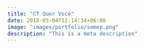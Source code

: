 ```yaml
---
title: "CT Quer Você"
date: 2018-05-04T12:14:34+06:00
image: "images/portfolio/semep.png"
description: "This is a meta description"
---
```

